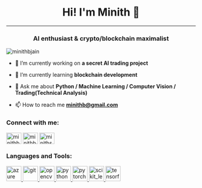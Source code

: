 <!--
**minithbjain/minithbjain** is a ✨ _special_ ✨ repository because its `README.md` (this file) appears on your GitHub profile.

Here are some ideas to get you started:

- 🔭 I’m currently working on ...
- 🌱 I’m currently learning ...
- 👯 I’m looking to collaborate on ...
- 🤔 I’m looking for help with ...
- 💬 Ask me about ...
- 📫 How to reach me: ...
- 😄 Pronouns: ...
- ⚡ Fun fact: ...
-->
<h1 align="center">Hi! I'm Minith 👋</h1>
<hr>
<h3 align="center">AI enthusiast & crypto/blockchain maximalist</h3>

<p align="left"> <img src="https://komarev.com/ghpvc/?username=minithbjain&label=Profile%20views&color=0e75b6&style=flat" alt="minithbjain" /> </p>

- 🔭 I’m currently working on **a secret AI trading project**

- 🌱 I’m currently learning **blockchain development**

- 💬 Ask me about **Python / Machine Learning / Computer Vision / Trading(Technical Analysis)**

- 📫 How to reach me **minithb@gmail.com**

<h3 align="left">Connect with me:</h3>
<p align="left">
<a href="https://twitter.com/minithb" target="blank"><img align="center" src="https://cdn.jsdelivr.net/npm/simple-icons@3.0.1/icons/twitter.svg" alt="minithb" height="30" width="40" /></a>
<a href="https://linkedin.com/in/minithbjain" target="blank"><img align="center" src="https://cdn.jsdelivr.net/npm/simple-icons@3.0.1/icons/linkedin.svg" alt="minithbjain" height="30" width="40" /></a>
<a href="https://instagram.com/minithsatawat" target="blank"><img align="center" src="https://cdn.jsdelivr.net/npm/simple-icons@3.0.1/icons/instagram.svg" alt="minithsatawat" height="30" width="40" /></a>
</p>

<h3 align="left">Languages and Tools:</h3>
<p align="left"> <a href="https://azure.microsoft.com/en-in/" target="_blank"> <img src="https://www.vectorlogo.zone/logos/microsoft_azure/microsoft_azure-icon.svg" alt="azure" width="40" height="40"/> </a> <a href="https://git-scm.com/" target="_blank"> <img src="https://www.vectorlogo.zone/logos/git-scm/git-scm-icon.svg" alt="git" width="40" height="40"/> </a> <a href="https://opencv.org/" target="_blank"> <img src="https://www.vectorlogo.zone/logos/opencv/opencv-icon.svg" alt="opencv" width="40" height="40"/> </a> <a href="https://www.python.org" target="_blank"> <img src="https://devicons.github.io/devicon/devicon.git/icons/python/python-original.svg" alt="python" width="40" height="40"/> </a> <a href="https://pytorch.org/" target="_blank"> <img src="https://www.vectorlogo.zone/logos/pytorch/pytorch-icon.svg" alt="pytorch" width="40" height="40"/> </a> <a href="https://scikit-learn.org/" target="_blank"> <img src="https://upload.wikimedia.org/wikipedia/commons/0/05/Scikit_learn_logo_small.svg" alt="scikit_learn" width="40" height="40"/> </a> <a href="https://www.tensorflow.org" target="_blank"> <img src="https://www.vectorlogo.zone/logos/tensorflow/tensorflow-icon.svg" alt="tensorflow" width="40" height="40"/> </a> </p>

<!--<p>&nbsp;<img align="center" src="https://github-readme-stats.vercel.app/api?username=minithbjain&show_icons=true&locale=en" alt="minithbjain" /></p> -->


